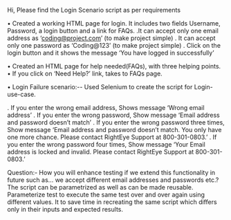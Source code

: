 Hi,
Please find the Login Scenario script as per requirements

• Created a working HTML page for login. It includes two fields Username, Password, a login button and a link for FAQs.
.It can accept only one email address as ‘coding@project.com’ (to make project simple)
. It can accept only one password as ‘Coding@123’ (to make project simple)
. Click on the login button and it shows the message ‘You have logged in successfully’

• Created an HTML page for help needed(FAQs), with three helping points.
• If you click on ‘Need Help?’ link, takes to FAQs page.

• Login Failure scenario:-- Used Selenium to create the script for Login- use-case.

 . If you enter the wrong email address, Shows message ‘Wrong email address’
. If you enter the wrong password, Show message ‘Email address and password doesn’t match’
. If you enter the wrong password three times, Show message ‘Email address and password doesn’t match. You only have one more chance. Please contact RightEye Support at 800-301-0803.’
. If you enter the wrong password four times, Show message ‘Your Email address is locked and invalid. Please contact RightEye         Support at 800-301-0803.’

 Question:- How you will enhance testing if we extend this functionality in future such as... we accept different email addresses and passwords etc.? 
The script can be parametrized as well as can be made reusable. Parameterize test to execute the same test over and over again using different values. It to save time in recreating the same script which differs only in their inputs and expected results.
